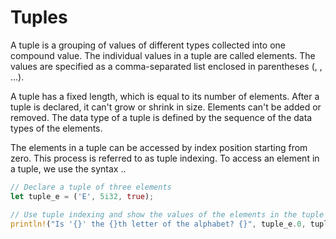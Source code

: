 # Tuples

A tuple is a grouping of values of different types collected into one compound value. The individual values in a tuple are called elements. The values are specified as a comma-separated list enclosed in parentheses (<value>, <value>, ...).

A tuple has a fixed length, which is equal to its number of elements. After a tuple is declared, it can't grow or shrink in size. Elements can't be added or removed. The data type of a tuple is defined by the sequence of the data types of the elements.

The elements in a tuple can be accessed by index position starting from zero. This process is referred to as tuple indexing. To access an element in a tuple, we use the syntax <tuple>.<index>.

```rust
// Declare a tuple of three elements
let tuple_e = ('E', 5i32, true);

// Use tuple indexing and show the values of the elements in the tuple
println!("Is '{}' the {}th letter of the alphabet? {}", tuple_e.0, tuple_e.1, tuple_e.2);
```
